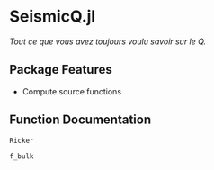 # SeismicQ.jl
*Tout ce que vous avez toujours voulu savoir sur le Q.*
## Package Features
- Compute source functions
## Function Documentation
```@docs
Ricker
```
```@docs
f_bulk
```